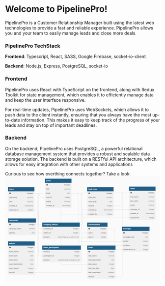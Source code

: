 # Welcome to PipelinePro!

PipelinePro is a Customer Relationship Manager built using the latest web technologies to provide a fast and reliable experience. PipelinePro allows you and your team to easily manage leads and close more deals.

### PipelinePro TechStack

**Frontend**: Typescript, React, SASS, Google Firebase, socket-io-client

**Backend**: Node.js, Express, PostgreSQL, socket-io

### Frontend

PipelinePro uses React with TypeScript on the frontend, along with Redux Toolkit for state management, which enables it to efficiently manage data and keep the user interface responsive.

For real-time updates, PipelinePro uses WebSockets, which allows it to push data to the client instantly, ensuring that you always have the most up-to-date information. This makes it easy to keep track of the progress of your leads and stay on top of important deadlines.

### Backend

On the backend, PipelinePro uses PostgreSQL, a powerful relational database management system that provides a robust and scalable data storage solution. The backend is built on a RESTful API architecture, which allows for easy integration with other systems and applications

Curious to see how everthing connects together? Take a look:
![PipelinePro Entity Relationship](./other_files/PipelinePro_Entity_Relationship.png)
